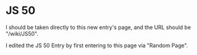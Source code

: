 # JS 50

I should be taken directly to this new entry's page, and the URL should be "/wiki/JS50".

I edited the JS 50 Entry by first entering to this page via "Random Page".